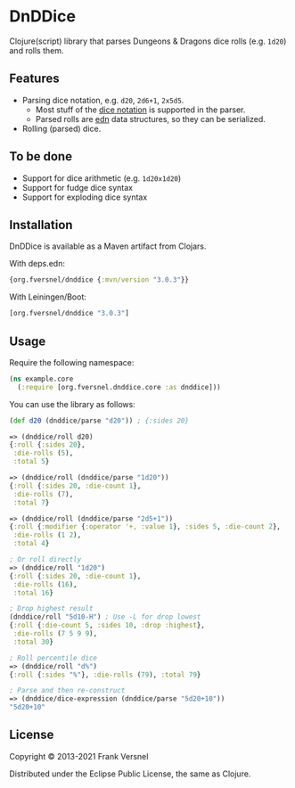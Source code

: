 # DnDDice

Clojure(script) library that parses Dungeons & Dragons dice rolls (e.g. `1d20`)
and rolls them.

## Features

* Parsing dice notation, e.g. `d20`, `2d6+1`, `2x5d5`.
	* Most stuff of the [dice notation](http://en.wikipedia.org/wiki/Dice_notation) is supported in
	  the parser.
	* Parsed rolls are [edn](https://github.com/edn-format/edn) data
	  structures, so they can be serialized.
* Rolling (parsed) dice.

## To be done

* Support for dice arithmetic (e.g. `1d20x1d20`)
* Support for fudge dice syntax
* Support for exploding dice syntax

## Installation

DnDDice is available as a Maven artifact from Clojars.

With deps.edn:

```clojure
{org.fversnel/dnddice {:mvn/version "3.0.3"}}
```

With Leiningen/Boot:

```clojure
[org.fversnel/dnddice "3.0.3"]
```

## Usage

Require the following namespace:

```clojure
(ns example.core
  (:require [org.fversnel.dnddice.core :as dnddice]))
```

You can use the library as follows:

```clojure
(def d20 (dnddice/parse "d20")) ; {:sides 20}

=> (dnddice/roll d20)
{:roll {:sides 20},
 :die-rolls (5),
 :total 5}

=> (dnddice/roll (dnddice/parse "1d20"))
{:roll {:sides 20, :die-count 1},
 :die-rolls (7),
 :total 7}

=> (dnddice/roll (dnddice/parse "2d5+1"))
{:roll {:modifier {:operator '+, :value 1}, :sides 5, :die-count 2},
 :die-rolls (1 2),
 :total 4}

; Or roll directly
=> (dnddice/roll "1d20")
{:roll {:sides 20, :die-count 1},
 :die-rolls (16),
 :total 16}

; Drop highest result
(dnddice/roll "5d10-H") ; Use -L for drop lowest
{:roll {:die-count 5, :sides 10, :drop :highest},
 :die-rolls (7 5 9 9),
 :total 30}

; Roll percentile dice
=> (dnddice/roll "d%")
{:roll {:sides "%"}, :die-rolls (79), :total 79}

; Parse and then re-construct
=> (dnddice/dice-expression (dnddice/parse "5d20+10"))
"5d20+10"
```

## License

Copyright © 2013-2021 Frank Versnel

Distributed under the Eclipse Public License, the same as Clojure.
